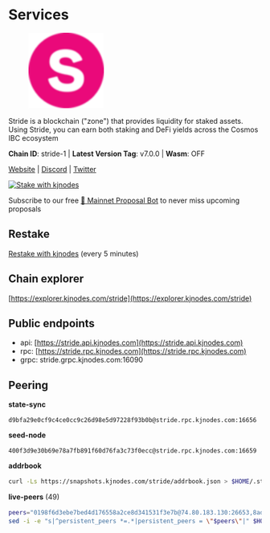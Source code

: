 # Services

<figure><img src="https://raw.githubusercontent.com/kj89/cosmos-images/main/logos/stride.png" width="150" alt=""><figcaption></figcaption></figure>

Stride is a blockchain ("zone") that provides liquidity for staked assets.  Using Stride, you can earn both staking and DeFi yields across the Cosmos IBC ecosystem

**Chain ID**: stride-1 | **Latest Version Tag**: v7.0.0 | **Wasm**: OFF

[Website](https://stride.zone) | [Discord](https://discord.gg/mzQZ8dAE7u) | [Twitter](https://twitter.com/stride_zone)

[![Stake with kjnodes](https://i.ibb.co/cr44Q8j/button-stake-with-kjnodes.png)](https://restake.app/stride/stridevaloper1j8gkhtllnp252l6g6zwzea30e7pvzqttr9768n)

Subscribe to our free [🤖 Mainnet Proposal Bot](https://t.me/kjnodes_proposal_bot) to never miss upcoming proposals

## Restake

[Restake with kjnodes](https://restake.app/stride/stridevaloper1j8gkhtllnp252l6g6zwzea30e7pvzqttr9768n) (every 5 minutes)
## Chain explorer
[https://explorer.kjnodes.com/stride](https://explorer.kjnodes.com/stride)

## Public endpoints

* api: [https://stride.api.kjnodes.com](https://stride.api.kjnodes.com)
* rpc: [https://stride.rpc.kjnodes.com](https://stride.rpc.kjnodes.com)
* grpc: stride.grpc.kjnodes.com:16090

## Peering

**state-sync**

```text
d9bfa29e0cf9c4ce0cc9c26d98e5d97228f93b0b@stride.rpc.kjnodes.com:16656
```

**seed-node**

```text
400f3d9e30b69e78a7fb891f60d76fa3c73f0ecc@stride.rpc.kjnodes.com:16659
```

**addrbook**
```bash
curl -Ls https://snapshots.kjnodes.com/stride/addrbook.json > $HOME/.stride/config/addrbook.json
```

**live-peers** (49)
```bash
peers="0198f6d3ebe7bed4d176558a2ce8d341531f3e7b@74.80.183.130:26653,8ade90b45b991088c92e8583e8bc93589d6cd81e@84.244.95.247:26656,df1d522512419a563615ed3708abf928f0fc5080@137.184.134.126:26656,722884e3add85791c34a0563253dc47901320878@65.108.238.61:36656,b42011f01bd3987a0eb38092cbcfb44a8e4dc7f1@185.248.24.16:16656,463b1dc6903455575079572fb23407be586f2a4b@185.16.39.37:26656,a3f95b0b15c31a68a7535f6068c4e14b95e90dcf@65.109.92.240:21016,a757fc9ea95a7f643d392ec9fdaa31cbf06e76d9@195.3.221.21:12256,38792b6950ac5c4a655fae64cebd81c4e127a36e@145.239.10.46:16656,748d1362c37b6267393b9fbf5fbe1191e75e2539@65.109.52.178:26656,718ce477a62a14efe61571bd836fd3db9e43e6c1@38.105.232.61:26656,8602d85bc570686ef255370177a92569e1ba4aa2@54.38.38.40:26639,cc35475fe1f7c345af0ea8a692f3b4b41c8f12a2@116.202.36.240:10156,fb24bc1de8c563e822897fba89bf150c602f3123@198.244.178.213:26656,d9bfa29e0cf9c4ce0cc9c26d98e5d97228f93b0b@65.109.88.38:16656,6831d67983cf5ebcb44da01737ccd6ccbd15c08e@193.70.47.90:12256,f420eab70caad310ad6cc1990c977cadf193264c@51.159.80.121:6000,05eec003db41d7ff47a317ef59f83e31bdca23c3@78.107.234.44:26656,d056dcd5ac8dddb23e2962a5ade6ee51f9bfd785@162.19.89.8:10456,7ec6917a0519decec00a9a29f599c4d90ebf3b86@65.21.136.170:51656,018d66466cfd907d5cc166ba3d5df8958c96e80a@149.56.36.205:26656,cb6ae22e1e89d029c55f2cb400b0caa19cbe5523@172.111.52.51:32661,dfc62810eeaab86587b2975c79f3c12d4830652d@15.235.114.54:26656,6856de6f0c70a850db2b58deb43d568fced4a524@165.227.208.6:26656,a7b4cf6f65138ba61518c2c45402da32dc8e28b7@88.99.164.158:21016,4800e5625c8b1be1e2b9238f94052a2c3a42737d@80.190.129.50:26656,20f56a68a04eedc764b7e1b87b7032a50b9d4fe9@51.81.155.97:10456,a7d96dc929824613315dcc1c90fee119f28cc51f@164.152.160.155:26656,f7eac82316123b03152175e4dbd003edc9e175cb@148.251.19.197:26686,8d7d0f32d53467c4d5e8871faf4ec58ea970fed2@157.90.179.182:26456,04b797b5a56fb939a97a3c7d9c3230d09b85e8d7@93.189.30.118:26656,3fef899adcdeded56f6c69fe55c5da1624303367@163.172.101.208:4656,df43d9a9490495aa528431077b526eabeec46b52@95.217.197.100:26653,d36ac7580cc8907a00b0add8c3b047caea6df4ed@107.155.67.202:26636,d2247f7b919f0781c90ee61958d7044665a22d38@169.155.44.213:26656,87a7a8cc67967d0ede5d68a1477c44a40a8705f7@108.165.178.242:26653,9ee75491e354965d8bfd8434aa093f8613bc1dce@65.108.238.103:12256,7ab3bfcdbe618ed62317cbc40ef48aee783fb2b4@144.76.152.68:4656,8fff37214fb0ef622f1c09dccb22d6321e004c3e@109.123.242.163:50056,6a1087004245692128a6ad11b812bb3640955b86@162.55.235.69:25656,ade7d4d0009c7725ee991b8c40a7f646f76bf1e3@149.102.140.108:26656,a2128f5552cf4ae60a769999c7fddc5d9d44d149@15.235.42.151:26661,ed70fb7322fda1ee4646df34b47919ec6728586b@96.234.160.22:26656,a83cd29f4f9a4711346184966f9fb6c80bb658d2@65.108.103.184:21656,9731222819ddacf2b0238e51527aa95156a04b06@57.128.133.22:26656,44e797771bff124693e63a8ec331d42873cf2ae2@95.217.202.49:35656,a6d139e6cb349ae7fcb0104097f57e85e3bd33e0@18.142.105.207:26656,8210e8d3124d7ce6e254cdee5c45edbaa76f177e@65.108.134.215:46656,e726816f42831689eab9378d5d577f1d06d25716@176.9.188.21:26656"
sed -i -e "s|^persistent_peers *=.*|persistent_peers = \"$peers\"|" $HOME/.stride/config/config.toml
```

